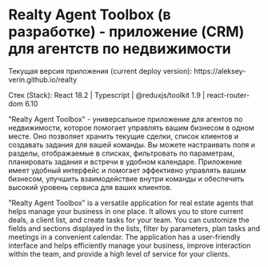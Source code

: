 # Realty Agent Toolbox (в разработке) - приложение (CRM) для агентств по недвижимости

<p>Текущая версия приложения (current deploy version): https://aleksey-verin.github.io/realty</p>
<p>Стек (Stack): React 18.2 | Typescript | @reduxjs/toolkit 1.9 | react-router-dom 6.10</p>

<p>"Realty Agent Toolbox" - универсальное приложение для агентов по недвижимости, которое помогает управлять вашим бизнесом в одном месте. Оно позволяет хранить текущие сделки, список клиентов и создавать задания для вашей команды. Вы можете настраивать поля и разделы, отображаемые в списках, фильтровать по параметрам, планировать задания и встречи в удобном календаре. Приложение имеет удобный интерфейс и помогает эффективно управлять вашим бизнесом, улучшить взаимодействие внутри команды и обеспечить высокий уровень сервиса для ваших клиентов. </p>

<p>"Realty Agent Toolbox" is a versatile application for real estate agents that helps manage your business in one place. It allows you to store current deals, a client list, and create tasks for your team. You can customize the fields and sections displayed in the lists, filter by parameters, plan tasks and meetings in a convenient calendar. The application has a user-friendly interface and helps efficiently manage your business, improve interaction within the team, and provide a high level of service for your clients.</p>
